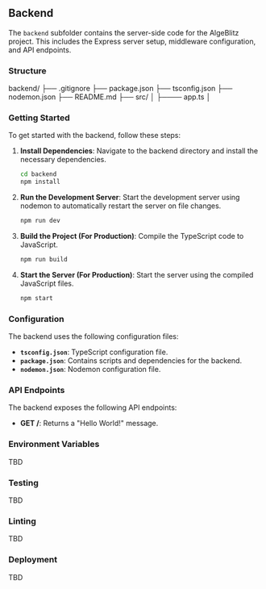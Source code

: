 ## Backend

The `backend` subfolder contains the server-side code for the AlgeBlitz project. This includes the Express server setup, middleware configuration, and API endpoints.

### Structure

backend/
├── .gitignore
├── package.json
├── tsconfig.json
├── nodemon.json
├── README.md
├── src/ │
├──── app.ts │

### Getting Started

To get started with the backend, follow these steps:

1. **Install Dependencies**: Navigate to the backend directory and install the necessary dependencies.
   ```sh
   cd backend
   npm install
   ```
2. **Run the Development Server**: Start the development server using nodemon to automatically restart the server on file changes.

   ```sh
   npm run dev
   ```

3. **Build the Project (For Production)**: Compile the TypeScript code to JavaScript.

   ```sh
   npm run build
   ```

4. **Start the Server (For Production)**: Start the server using the compiled JavaScript files.

   ```sh
   npm start
   ```

### Configuration

The backend uses the following configuration files:

- **`tsconfig.json`**: TypeScript configuration file.
- **`package.json`**: Contains scripts and dependencies for the backend.
- **`nodemon.json`**: Nodemon configuration file.

### API Endpoints

The backend exposes the following API endpoints:

- **GET /**: Returns a "Hello World!" message.

### Environment Variables

TBD

### Testing

TBD

### Linting

TBD

### Deployment

TBD
